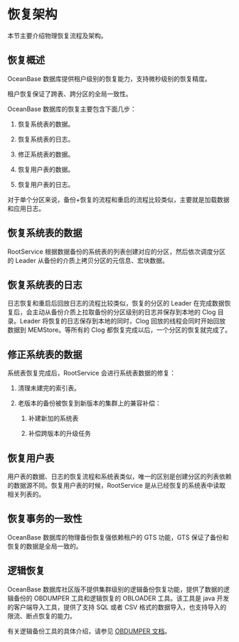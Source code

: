 # 恢复架构

本节主要介绍物理恢复流程及架构。

## 恢复概述

OceanBase 数据库提供租户级别的恢复能力，支持微秒级别的恢复精度。

租户恢复保证了跨表、跨分区的全局一致性。

OceanBase 数据库的恢复主要包含下面几步：

1. 恢复系统表的数据。

2. 恢复系统表的日志。

3. 修正系统表的数据。

4. 恢复用户表的数据。

5. 恢复用户表的日志。

对于单个分区来说，备份+恢复的流程和重启的流程比较类似，主要就是加载数据和应用日志。

## 恢复系统表的数据

RootService 根据数据备份的系统表的列表创建对应的分区，然后依次调度分区的 Leader 从备份的介质上拷贝分区的元信息、宏块数据。

## 恢复系统表的日志

日志恢复和重启后回放日志的流程比较类似，恢复的分区的 Leader 在完成数据恢复后，会主动从备份介质上拉取备份的分区级别的日志并保存到本地的 Clog 目录。Leader 将恢复的日志保存到本地的同时，Clog 回放的线程会同时开始回放数据到 MEMStore。等所有的 Clog 都恢复完成以后，一个分区的恢复就完成了。

## 修正系统表的数据

系统表恢复完成后，RootService 会进行系统表数据的修复：

1. 清理未建完的索引表。

2. 老版本的备份被恢复到新版本的集群上的兼容补偿：

   1. 补建新加的系统表

   2. 补偿跨版本的升级任务

## 恢复用户表

用户表的数据、日志的恢复流程和系统表类似，唯一的区别是创建分区的列表依赖的数据源不同。恢复用户表的时候，RootService 是从已经恢复的系统表中读取相关列表的。

## 恢复事务的一致性

OceanBase 数据库的物理备份恢复强依赖租户的 GTS 功能，GTS 保证了备份和恢复的数据是全局一致的。

## 逻辑恢复

OceanBase 数据库社区版不提供集群级别的逻辑备份恢复功能，提供了数据的逻辑备份的 OBDUMPER 工具和逻辑恢复的 OBLOADER 工具。该工具是 java 开发的客户端导入工具，提供了支持 SQL 或者 CSV 格式的数据导入，也支持导入的限流、断点恢复的能力。

有关逻辑备份工具的具体介绍，请参见 [OBDUMPER 文档](https://www.oceanbase.com/docs/enterprise-oceanbase-dumper-loader-cn-10000000002409386)。